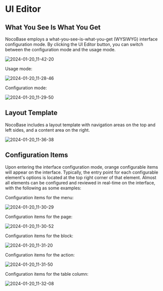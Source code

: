 # UI Editor

## What You See Is What You Get

NocoBase employs a what-you-see-is-what-you-get (WYSIWYG) interface configuration mode. By clicking the UI Editor button, you can switch between the configuration mode and the usage mode.

![2024-01-20_11-42-20](https://static-docs.nocobase.com/2024-01-20_11-42-20.jpg)

Usage mode:

![2024-01-20_11-28-46](https://static-docs.nocobase.com/2024-01-20_11-28-46.jpg)

Configuration mode:

![2024-01-20_11-29-50](https://static-docs.nocobase.com/2024-01-20_11-29-50.jpg)

## Layout Template

NocoBase includes a layout template with navigation areas on the top and left sides, and a content area on the right.

![2024-01-20_11-36-38](https://static-docs.nocobase.com/2024-01-20_11-36-38.jpg)

## Configuration Items

Upon entering the interface configuration mode, orange configurable items will appear on the interface. Typically, the entry point for each configurable element's options is located at the top right corner of that element. Almost all elements can be configured and reviewed in real-time on the interface, with the following as some examples:

Configuration items for the menu:

![2024-01-20_11-30-29](https://static-docs.nocobase.com/2024-01-20_11-30-29.jpg)

Configuration items for the page:

![2024-01-20_11-30-52](https://static-docs.nocobase.com/2024-01-20_11-30-52.jpg)

Configuration items for the block:

![2024-01-20_11-31-20](https://static-docs.nocobase.com/2024-01-20_11-31-20.jpg)

Configuration items for the action:

![2024-01-20_11-31-50](https://static-docs.nocobase.com/2024-01-20_11-31-50.jpg)

Configuration items for the table column:

![2024-01-20_11-32-08](https://static-docs.nocobase.com/2024-01-20_11-32-08.jpg)
